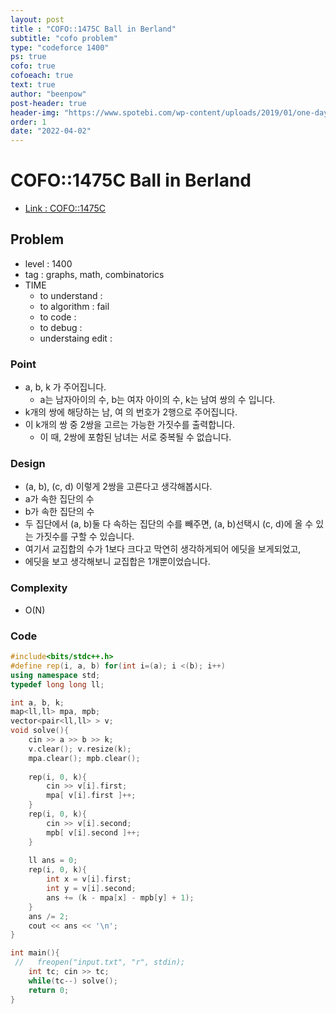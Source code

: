 ```yaml
---
layout: post
title : "COFO::1475C Ball in Berland" 
subtitle: "cofo problem"
type: "codeforce 1400"
ps: true
cofo: true
cofoeach: true
text: true
author: "beenpow"
post-header: true
header-img: "https://www.spotebi.com/wp-content/uploads/2019/01/one-day-day-one-workout-motivation-spotebi.jpg"
order: 1
date: "2022-04-02"
---
```

# COFO::1475C Ball in Berland
- [Link : COFO::1475C](https://codeforces.com/problemset/problem/1475/C)


## Problem 

- level : 1400
- tag : graphs, math, combinatorics
- TIME
  - to understand    : 
  - to algorithm     : fail
  - to code          :
  - to debug         :
  - understaing edit : 

### Point
- a, b, k 가 주어집니다.
  - a는 남자아이의 수, b는 여자 아이의 수, k는 남여 쌍의 수 입니다.
- k개의 쌍에 해당하는 남, 여 의 번호가 2행으로 주어집니다.
- 이 k개의 쌍 중 2쌍을 고르는 가능한 가짓수를 출력합니다.
  - 이 때, 2쌍에 포함된 남녀는 서로 중복될 수 없습니다.

### Design
- (a, b), (c, d) 이렇게 2쌍을 고른다고 생각해봅시다.
- a가 속한 집단의 수
- b가 속한 집단의 수
- 두 집단에서 (a, b)둘 다 속하는 집단의 수를 빼주면, (a, b)선택시 (c, d)에 올 수 있는 가짓수를 구할 수 있습니다.
- 여기서 교집합의 수가 1보다 크다고 막연히 생각하게되어 에딧을 보게되었고,
- 에딧을 보고 생각해보니 교집합은 1개뿐이었습니다.

### Complexity
- O(N)

### Code

```cpp
#include<bits/stdc++.h>
#define rep(i, a, b) for(int i=(a); i <(b); i++)
using namespace std;
typedef long long ll;

int a, b, k;
map<ll,ll> mpa, mpb;
vector<pair<ll,ll> > v;
void solve(){
    cin >> a >> b >> k;
    v.clear(); v.resize(k);
    mpa.clear(); mpb.clear();
    
    rep(i, 0, k){
        cin >> v[i].first;
        mpa[ v[i].first ]++;
    }
    rep(i, 0, k){
        cin >> v[i].second;
        mpb[ v[i].second ]++;
    }
    
    ll ans = 0;
    rep(i, 0, k){
        int x = v[i].first;
        int y = v[i].second;
        ans += (k - mpa[x] - mpb[y] + 1);
    }
    ans /= 2;
    cout << ans << '\n';
}

int main(){
 //   freopen("input.txt", "r", stdin);
    int tc; cin >> tc;
    while(tc--) solve();
    return 0;
}

```
